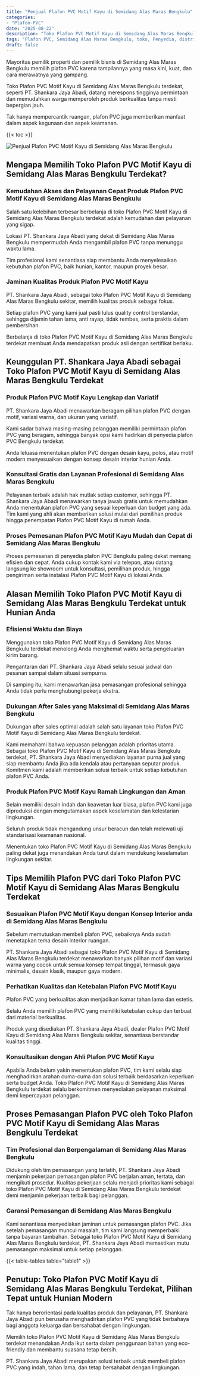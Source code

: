```yaml
---
title: "Penjual Plafon PVC Motif Kayu di Semidang Alas Maras Bengkulu"
categories: 
- "Plafon-PVC"
date: "2025-08-22"
description: "Toko Plafon PVC Motif Kayu di Semidang Alas Maras Bengkulu bagi rumah, office, dan ritel. Material berkualitas, pilihan motif, warna elegan, beserta layanan pemasangan dikerjakan oleh tenaga ahli berpengalaman serta jaminan resmi!|Servis distribusi Plafon PVC Motif Kayu di Semidang Alas Maras Bengkulu untuk keperluan rumah, perkantoran, maupun gerai, beserta plafon berkualitas dan pemasangan oleh teknisi ahli dan garansi resmi.|Alternatif Plafon PVC Motif Kayu di Semidang Alas Maras Bengkulu yang terbukti bagi tempat tinggal, office, serta toko, dengan plafon unggulan dan penempatan ditangani oleh tenaga ahli ahli serta kepastian resmi.|Penyediaan Plafon PVC Motif Kayu di Semidang Alas Maras Bengkulu bagi tempat tinggal, office, dan toko, beserta produk berkualitas dan penempatan oleh tenaga ahli profesional, dilengkapi dengan jaminan resmi.}"
tags: "Plafon PVC, Semidang Alas Maras Bengkulu, toko, Penyedia, distributor"
draft: false
---
```


Mayoritas pemilik properti dan pemilik bisnis di Semidang Alas Maras Bengkulu memilih plafon PVC karena tampilannya yang masa kini, kuat, dan cara merawatnya yang gampang.

Toko Plafon PVC Motif Kayu di Semidang Alas Maras Bengkulu terdekat, seperti PT. Shankara Jaya Abadi, datang merespons tingginya permintaan dan memudahkan warga memperoleh produk berkualitas tanpa mesti bepergian jauh.

Tak hanya mempercantik ruangan, plafon PVC juga memberikan manfaat dalam aspek kegunaan dan aspek keamanan.

{{< toc >}}

![Penjual Plafon PVC Motif Kayu di Semidang Alas Maras Bengkulu](/images/Plafon-PVC/Penjual-Plafon-PVC-Motif-Kayu-di-Semidang-Alas-Maras-Bengkulu.png)


## Mengapa Memilih Toko Plafon PVC Motif Kayu di Semidang Alas Maras Bengkulu Terdekat?

### Kemudahan Akses dan Pelayanan Cepat Produk Plafon PVC Motif Kayu di Semidang Alas Maras Bengkulu

Salah satu kelebihan terbesar berbelanja di toko Plafon PVC Motif Kayu di Semidang Alas Maras Bengkulu terdekat adalah kemudahan dan pelayanan yang sigap.

Lokasi PT. Shankara Jaya Abadi yang dekat di Semidang Alas Maras Bengkulu mempermudah Anda mengambil plafon PVC tanpa menunggu waktu lama.

Tim profesional kami senantiasa siap membantu Anda menyelesaikan kebutuhan plafon PVC, baik hunian, kantor, maupun proyek besar.

### Jaminan Kualitas Produk Plafon PVC Motif Kayu

PT. Shankara Jaya Abadi, sebagai toko Plafon PVC Motif Kayu di Semidang Alas Maras Bengkulu sekitar, memilih kualitas produk sebagai fokus.

Setiap plafon PVC yang kami jual pasti lulus quality control berstandar, sehingga dijamin tahan lama, anti rayap, tidak rembes, serta praktis dalam pembersihan.

Berbelanja di toko Plafon PVC Motif Kayu di Semidang Alas Maras Bengkulu terdekat membuat Anda mendapatkan produk asli dengan sertifikat berlaku.

## Keunggulan PT. Shankara Jaya Abadi sebagai Toko Plafon PVC Motif Kayu di Semidang Alas Maras Bengkulu Terdekat

### Produk Plafon PVC Motif Kayu Lengkap dan Variatif

PT. Shankara Jaya Abadi menawarkan beragam pilihan plafon PVC dengan motif, variasi warna, dan ukuran yang variatif.

Kami sadar bahwa masing-masing pelanggan memiliki permintaan plafon PVC yang beragam, sehingga banyak opsi kami hadirkan di penyedia plafon PVC Bengkulu terdekat.

Anda leluasa menentukan plafon PVC dengan desain kayu, polos, atau motif modern menyesuaikan dengan konsep desain interior hunian Anda.

### Konsultasi Gratis dan Layanan Profesional di Semidang Alas Maras Bengkulu

Pelayanan terbaik adalah hak mutlak setiap customer, sehingga PT. Shankara Jaya Abadi menawarkan tanya jawab gratis untuk memudahkan Anda menentukan plafon PVC yang sesuai keperluan dan budget yang ada. Tim kami yang ahli akan memberikan solusi mulai dari pemilihan produk hingga penempatan Plafon PVC Motif Kayu di rumah Anda.

### Proses Pemesanan Plafon PVC Motif Kayu Mudah dan Cepat di Semidang Alas Maras Bengkulu

Proses pemesanan di penyedia plafon PVC Bengkulu paling dekat memang efisien dan cepat. Anda cukup kontak kami via telepon, atau datang langsung ke showroom untuk konsultasi, pemilihan produk, hingga pengiriman serta instalasi Plafon PVC Motif Kayu di lokasi Anda.

## Alasan Memilih Toko Plafon PVC Motif Kayu di Semidang Alas Maras Bengkulu Terdekat untuk Hunian Anda

### Efisiensi Waktu dan Biaya

Menggunakan toko Plafon PVC Motif Kayu di Semidang Alas Maras Bengkulu terdekat menolong Anda menghemat waktu serta pengeluaran kirim barang.

Pengantaran dari PT. Shankara Jaya Abadi selalu sesuai jadwal dan pesanan sampai dalam situasi sempurna.

Di samping itu, kami menawarkan jasa pemasangan profesional sehingga Anda tidak perlu menghubungi pekerja ekstra.

### Dukungan After Sales yang Maksimal di Semidang Alas Maras Bengkulu

Dukungan after sales optimal adalah salah satu layanan toko Plafon PVC Motif Kayu di Semidang Alas Maras Bengkulu terdekat.

Kami memahami bahwa kepuasan pelanggan adalah prioritas utama. Sebagai toko Plafon PVC Motif Kayu di Semidang Alas Maras Bengkulu terdekat, PT. Shankara Jaya Abadi menyediakan layanan purna jual yang siap membantu Anda jika ada kendala atau pertanyaan seputar produk. Komitmen kami adalah memberikan solusi terbaik untuk setiap kebutuhan plafon PVC Anda.

### Produk Plafon PVC Motif Kayu Ramah Lingkungan dan Aman

Selain memiliki desain indah dan keawetan luar biasa, plafon PVC kami juga diproduksi dengan mengutamakan aspek keselamatan dan kelestarian lingkungan.

Seluruh produk tidak mengandung unsur beracun dan telah melewati uji standarisasi keamanan nasional.

Menentukan toko Plafon PVC Motif Kayu di Semidang Alas Maras Bengkulu paling dekat juga menandakan Anda turut dalam mendukung keselamatan lingkungan sekitar.

## Tips Memilih Plafon PVC dari Toko Plafon PVC Motif Kayu di Semidang Alas Maras Bengkulu Terdekat

### Sesuaikan Plafon PVC Motif Kayu dengan Konsep Interior anda di Semidang Alas Maras Bengkulu

Sebelum memutuskan membeli plafon PVC, sebaiknya Anda sudah menetapkan tema desain interior ruangan.

PT. Shankara Jaya Abadi sebagai toko Plafon PVC Motif Kayu di Semidang Alas Maras Bengkulu terdekat menawarkan banyak pilihan motif dan variasi warna yang cocok untuk semua konsep tempat tinggal, termasuk gaya minimalis, desain klasik, maupun gaya modern.

### Perhatikan Kualitas dan Ketebalan Plafon PVC Motif Kayu

Plafon PVC yang berkualitas akan menjadikan kamar tahan lama dan estetis.

Selalu Anda memilih plafon PVC yang memiliki ketebalan cukup dan terbuat dari material berkualitas.

Produk yang disediakan PT. Shankara Jaya Abadi, dealer Plafon PVC Motif Kayu di Semidang Alas Maras Bengkulu sekitar, senantiasa berstandar kualitas tinggi.

### Konsultasikan dengan Ahli Plafon PVC Motif Kayu

Apabila Anda belum yakin menentukan plafon PVC, tim kami selalu siap menghadirkan arahan cuma-cuma dan solusi terbaik berdasarkan keperluan serta budget Anda. Toko Plafon PVC Motif Kayu di Semidang Alas Maras Bengkulu terdekat selalu berkomitmen menyediakan pelayanan maksimal demi kepercayaan pelanggan.

## Proses Pemasangan Plafon PVC oleh Toko Plafon PVC Motif Kayu di Semidang Alas Maras Bengkulu Terdekat

### Tim Profesional dan Berpengalaman di Semidang Alas Maras Bengkulu

Didukung oleh tim pemasangan yang terlatih, PT. Shankara Jaya Abadi menjamin pekerjaan pemasangan plafon PVC berjalan aman, tertata, dan mengikuti prosedur. Kualitas pekerjaan selalu menjadi prioritas kami sebagai toko Plafon PVC Motif Kayu di Semidang Alas Maras Bengkulu terdekat demi menjamin pekerjaan terbaik bagi pelanggan.

### Garansi Pemasangan di Semidang Alas Maras Bengkulu

Kami senantiasa menyediakan jaminan untuk pemasangan plafon PVC. Jika setelah pemasangan muncul masalah, tim kami langsung memperbaiki tanpa bayaran tambahan. Sebagai toko Plafon PVC Motif Kayu di Semidang Alas Maras Bengkulu terdekat, PT. Shankara Jaya Abadi memastikan mutu pemasangan maksimal untuk setiap pelanggan.

{{< table-tables table="table1" >}}

## Penutup: Toko Plafon PVC Motif Kayu di Semidang Alas Maras Bengkulu Terdekat, Pilihan Tepat untuk Hunian Modern

Tak hanya berorientasi pada kualitas produk dan pelayanan, PT. Shankara Jaya Abadi pun berusaha menghadirkan plafon PVC yang tidak berbahaya bagi anggota keluarga dan bersahabat dengan lingkungan.

Memilih toko Plafon PVC Motif Kayu di Semidang Alas Maras Bengkulu terdekat menandakan Anda ikut serta dalam penggunaan bahan yang eco-friendly dan membantu suasana tetap bersih.

PT. Shankara Jaya Abadi merupakan solusi terbaik untuk membeli plafon PVC yang indah, tahan lama, dan tetap bersahabat dengan lingkungan.